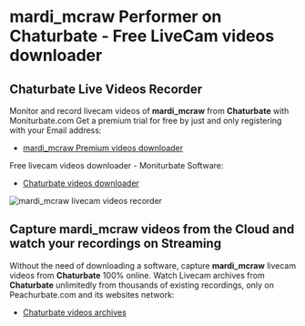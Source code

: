 # mardi_mcraw Performer on Chaturbate - Free LiveCam videos downloader

## Chaturbate Live Videos Recorder

Monitor and record livecam videos of **mardi_mcraw** from **Chaturbate** with Moniturbate.com
Get a premium trial for free by just and only registering with your Email address:
* [mardi_mcraw Premium videos downloader](https://moniturbate.com/request-demo-licence-key.html)

Free livecam videos downloader - Moniturbate Software:
* [Chaturbate videos downloader](https://moniturbate.com/moniturbate-download-software.html)

![mardi_mcraw livecam videos recorder](https://peachurnet.com/templates/moniturbate-software.png)


## Capture mardi_mcraw videos from the Cloud and watch your recordings on Streaming

Without the need of downloading a software, capture **mardi_mcraw** livecam videos from **Chaturbate** 100% online.
Watch Livecam archives from **Chaturbate** unlimitedly from thousands of existing recordings, only on Peachurbate.com and its websites network:
* [Chaturbate videos archives](https://peachurnet.com/)